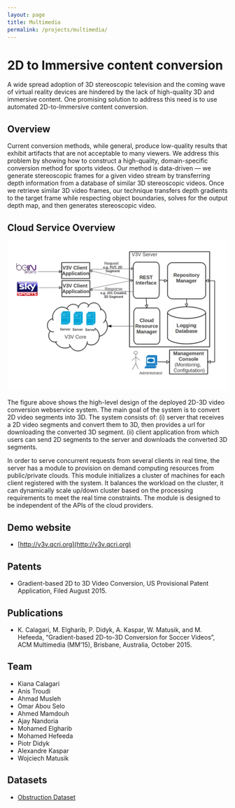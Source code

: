 ```yaml
---
layout: page
title: Multimedia
permalink: /projects/multimedia/
---
```


# 2D to Immersive content conversion
A wide spread adoption of 3D stereoscopic television and the coming wave of virtual reality devices are hindered by the lack of high-quality 3D and immersive content. One promising solution to address this need is to use automated 2D-to-Immersive content conversion.


## Overview
 Current conversion methods, while general, produce low-quality results that exhibit artifacts that are not acceptable to many viewers. We address this problem by showing how to construct a high-quality, domain-specific conversion method for sports videos. Our method is data-driven — we generate stereoscopic frames for a given video stream by transferring depth information from a database of similar 3D stereoscopic videos. Once we retrieve similar 3D video frames, our technique transfers depth gradients to the target frame while respecting object boundaries, solves for the output depth map, and then generates stereoscopic video.
 
## Cloud Service Overview

![multimedia](/projects/multimedia/system_architecture.png)

The figure above shows the high-level design of the deployed 2D-3D video conversion webservice system. The main goal of the system is to convert 2D video segments into 3D. The system consists of: (i) server that receives a 2D video segments and convert them to 3D, then provides a url for downloading the converted 3D segment. (ii) client application from which users can send 2D segments to the server and downloads the converted 3D segments.

In order to serve concurrent requests from several clients in real time, the server has a module to provision on demand computing resources from public/private clouds. This module initializes a  cluster of machines for each client registered with the system. It balances the workload on the cluster, it can dynamically scale up/down cluster based on the processing requirements to meet the real time constraints. The module is designed to be independent of the APIs of the cloud providers.

## Demo website
- [http://v3v.qcri.org](http://v3v.qcri.org)

## Patents
- Gradient-based 2D to 3D Video Conversion, US Provisional Patent Application, Filed August 2015.

## Publications
- K. Calagari, M. Elgharib, P. Didyk, A. Kaspar, W. Matusik, and M. Hefeeda, “Gradient-based 2D-to-3D Conversion for Soccer Videos”, ACM Multimedia (MM’15), Brisbane, Australia, October 2015.


## Team
- Kiana Calagari                      
- Anis Troudi
- Ahmad Musleh
- Omar Abou Selo
- Ahmed Mamdouh
- Ajay Nandoria
- Mohamed Elgharib
- Mohamed Hefeeda  
- Piotr Didyk  
- Alexandre Kaspar             
- Wojciech Matusik

## Datasets
- [Obstruction Dataset](http://ds.qcri.org/projects/multimedia/datasets/)

